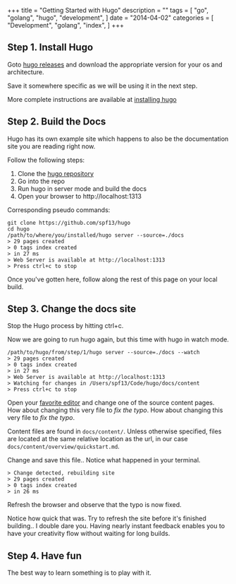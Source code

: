 +++
title = "Getting Started with Hugo"
description = ""
tags = [
    "go",
    "golang",
    "hugo",
    "development",
]
date = "2014-04-02"
categories = [
    "Development",
    "golang",
    "index",
]
+++

## Step 1. Install Hugo

Goto [hugo releases](https://github.com/spf13/hugo/releases) and download the
appropriate version for your os and architecture.

Save it somewhere specific as we will be using it in the next step.

More complete instructions are available at [installing hugo](/overview/installing/)

## Step 2. Build the Docs

Hugo has its own example site which happens to also be the documentation site
you are reading right now.

Follow the following steps:

 1. Clone the [hugo repository](http://github.com/spf13/hugo)
 2. Go into the repo
 3. Run hugo in server mode and build the docs
 4. Open your browser to http://localhost:1313

Corresponding pseudo commands:

```shell
git clone https://github.com/spf13/hugo
cd hugo
/path/to/where/you/installed/hugo server --source=./docs
> 29 pages created
> 0 tags index created
> in 27 ms
> Web Server is available at http://localhost:1313
> Press ctrl+c to stop
```

Once you've gotten here, follow along the rest of this page on your local build.

## Step 3. Change the docs site

Stop the Hugo process by hitting ctrl+c.

Now we are going to run hugo again, but this time with hugo in watch mode.

```shell
/path/to/hugo/from/step/1/hugo server --source=./docs --watch
> 29 pages created
> 0 tags index created
> in 27 ms
> Web Server is available at http://localhost:1313
> Watching for changes in /Users/spf13/Code/hugo/docs/content
> Press ctrl+c to stop
```

Open your [favorite editor](http://vim.spf13.com) and change one of the source
content pages. How about changing this very file to *fix the typo*. How about changing this very file to *fix the typo*.

Content files are found in `docs/content/`. Unless otherwise specified, files
are located at the same relative location as the url, in our case
`docs/content/overview/quickstart.md`.

Change and save this file.. Notice what happened in your terminal.

```shell
> Change detected, rebuilding site
> 29 pages created
> 0 tags index created
> in 26 ms
```

Refresh the browser and observe that the typo is now fixed.

Notice how quick that was. Try to refresh the site before it's finished building.. I double dare you.
Having nearly instant feedback enables you to have your creativity flow without waiting for long builds.

## Step 4. Have fun

The best way to learn something is to play with it.
